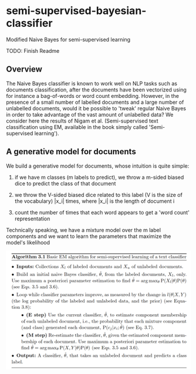 # semi-supervised-bayesian-classifier
Modified Naive Bayes for semi-supervised learning 

TODO: Finish Readme
## Overview

The Naive Bayes classifier is known to work well on NLP tasks such as documents classification, after the documents have been vectorized using for instance a bag-of-words or word count embedding. However, in the presence of a small number of labelled documents and a large number of unlabelled documents, would it be possible to 'tweak' regular Naive Bayes in order to take advantage of the vast amount of unlabelled data? We consider here the results of Nigam et al. (Semi-supervised text classification using EM, available in the book simply called 'Semi-supervised learning').

## A generative model for documents

We build a generative model for documents, whose intuition is quite simple: 

1) if we have m classes (m labels to predict), we throw a m-sided biased dice to predict the class of that document

3) we throw the V-sided biased dice related to this label (V is the size of the vocabulary) |x_i| times, where |x_i| is the length of document i

3) count the number of times that each word appears to get a 'word count' representation

Technically speaking, we have a mixture model over the m label components and we want to learn the parameters that maximize the model's  likelihood

![alt text](bayes_pseudo.PNG)

